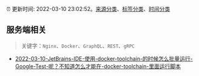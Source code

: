 :alarm_clock: 更新时间: 2022-03-10 23:02:52。[来源分类](../README.md)、[标签分类](../TAGS.md)、[时间分类](../TIMELINE.md)

## 服务端相关


> 关键字：`Nginx`、`Docker`、`GraphQL`、`REST`、`gRPC`



- [2022-03-10-JetBrains-IDE-使用-docker-toolchain-的时候怎么批量运行-Google-Test-呢？不知道怎么才能在-docker-toolchain-里面运行脚本](https://www.v2ex.com/t/839550) 